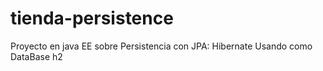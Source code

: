 # tienda-persistence
Proyecto en java EE sobre Persistencia con JPA: Hibernate
Usando como DataBase h2

